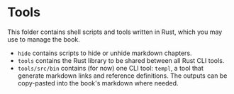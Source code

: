 # Tools

This folder contains shell scripts and tools written in Rust, which you may use to manage the book.

- `hide` contains scripts to hide or unhide markdown chapters.
- `tools` contains the Rust library to be shared between all Rust CLI tools.
- `tools/src/bin` contains (for now) one CLI tool: `templ`, a tool that generate markdown links and reference definitions. The outputs can be copy-pasted into the book's markdown where needed.
